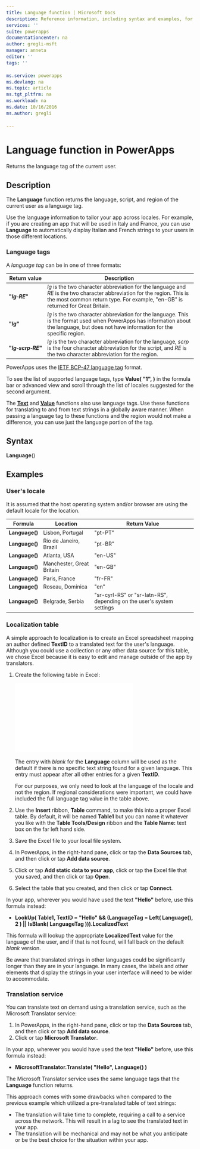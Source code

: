 ```yaml
---
title: Language function | Microsoft Docs
description: Reference information, including syntax and examples, for the Language function in PowerApps
services: ''
suite: powerapps
documentationcenter: na
author: gregli-msft
manager: anneta
editor: ''
tags: ''

ms.service: powerapps
ms.devlang: na
ms.topic: article
ms.tgt_pltfrm: na
ms.workload: na
ms.date: 10/16/2016
ms.author: gregli

---
```

# Language function in PowerApps
Returns the language tag of the current user.

## Description
The **Language** function returns the language, script, and region of the current user as a language tag.

Use the language information to tailor your app across locales.  For example, if you are creating an app that will be used in Italy and France, you can use **Language** to automatically display Italian and French strings to your users in those different locations. 

### Language tags
A *language tag* can be in one of three formats:

| Return value | Description |
| --- | --- |
| **"*lg&#8209;RE*"** |*lg* is the two character abbreviation for the language and *RE* is the two character abbreviation for the region.  This is the most common return type.  For example, "en-GB" is returned for Great Britain. |
| **"*lg*"** |*lg* is the two character abbreviation for the language.  This is the format used when PowerApps has information about the language, but does not have information for the specific region. |
| **"*lg&#8209;scrp&#8209;RE*"** |*lg* is the two character abbreviation for the language, *scrp* is the four character abbreviation for the script, and *RE* is the two character abbreviation for the region. |

PowerApps uses the [IETF BCP-47 language tag](https://tools.ietf.org/html/bcp47) format.  

To see the list of supported language tags, type **Value( "1", )** in the formula bar or advanced view and scroll through the list of locales suggested for the second argument.  

The **[Text](function-text.md)** and **[Value](../../functions/function-value.md)** functions also use language tags.  Use these functions for translating to and from text strings in a globally aware manner.  When passing a language tag to these functions and the region would not make a difference, you can use just the language portion of the tag.

## Syntax
**Language**()

## Examples
### User's locale
It is assumed that the host operating system and/or browser are using the default locale for the location.

| Formula | Location | Return Value |
| --- | --- | --- |
| **Language()** |Lisbon, Portugal |"pt-PT" |
| **Language()** |Rio de Janeiro, Brazil |"pt-BR" |
| **Language()** |Atlanta, USA |"en-US" |
| **Language()** |Manchester, Great Britain |"en-GB" |
| **Language()** |Paris, France |"fr-FR" |
| **Language()** |Roseau, Dominica |"en" |
| **Language()** |Belgrade, Serbia |"sr-cyrl-RS" or "sr-latn-RS", depending on the user's system settings |

### Localization table
A simple approach to localization is to create an Excel spreadsheet mapping an author defined **TextID** to a translated text for the user's language.  Although you could use a collection or any other data source for this table, we chose Excel because it is easy to edit and manage outside of the app by translators.

1. Create the following table in Excel: 
   
    ![](media/function-language/loc-table.png)
   
    The entry with *blank* for the **Language** column will be used as the default if there is no specific text string found for a given language. This entry must appear after all other entries for a given **TextID**.
   
    For our purposes, we only need to look at the language of the locale and not the region.  If regional considerations were important, we could have included the full language tag value in the table above. 
2. Use the **Insert** ribbon, **Table** command, to make this into a proper Excel table.  By default, it will be named **Table1** but you can name it whatever you like with the **Table Tools/Design** ribbon and the **Table Name:** text box on the far left hand side.
3. Save the Excel file to your local file system.   
4. In PowerApps, in the right-hand pane, click or tap the **Data Sources** tab, and then click or tap **Add data source**.
5. Click or tap **Add static data to your app**, click or tap the Excel file that you saved, and then click or tap **Open**.
6. Select the table that you created, and then click or tap **Connect**.

In your app, wherever you would have used the text **"Hello"** before, use this formula instead:

* **LookUp( Table1, TextID = "Hello" && (LanguageTag = Left( Language(), 2 ) || IsBlank( LanguageTag ))).LocalizedText**  

This formula will lookup the appropriate **LocalizedText** value for the language of the user, and if that is not found, will fall back on the default *blank* version. 

Be aware that translated strings in other languages could be significantly longer than they are in your language.  In many cases, the labels and other elements that display the strings in your user interface will need to be wider to accommodate.

### Translation service
You can translate text on demand using a translation service, such as the Microsoft Translator service:  

1. In PowerApps, in the right-hand pane, click or tap the **Data Sources** tab, and then click or tap **Add data source**.
2. Click or tap **Microsoft Translator**.

In your app, wherever you would have used the text **"Hello"** before, use this formula instead:

* **MicrosoftTranslator.Translate( "Hello", Language() )**

The Microsoft Translator service uses the same language tags that the **Language** function returns.

This approach comes with some drawbacks when compared to the previous example which utilized a pre-translated table of text strings:

* The translation will take time to complete, requiring a call to a service across the network.  This will result in a lag to see the translated text in your app. 
* The translation will be mechanical and may not be what you anticipate or be the best choice for the situation within your app.

